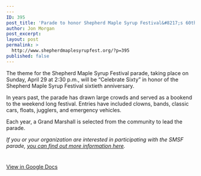 ```yaml
---
---
ID: 395
post_title: 'Parade to honor Shepherd Maple Syrup Festival&#8217;s 60th Anniversary'
author: Jon Morgan
post_excerpt:
layout: post
permalink: >
  http://www.shepherdmaplesyrupfest.org/?p=395
published: false
---
```

The theme for the Shepherd Maple Syrup Festival parade, taking place on Sunday, April 29 at 2:30 p.m., will be “Celebrate Sixty” in honor of the Shepherd Maple Syrup Festival sixtieth anniversary.

In years past, the parade has drawn large crowds and served as a bookend to the weekend long festival. Entries have included clowns, bands, classic cars, floats, jugglers, and emergency vehicles.

Each year, a Grand Marshall is selected from the community to lead the parade.

<i>If you or your organization are interested in participating with the SMSF parade, <a href="http://www.shepherdmaplesyrupfest.org/parade/">you can find out more information here</a>.</i>

#

<a href="https://docs.google.com/document/d/1T7_YxKlT2var26IBu7taVoATnwFEoH_SnTV6Pk16zVQ/edit?usp=sharing">View in Google Docs</a>